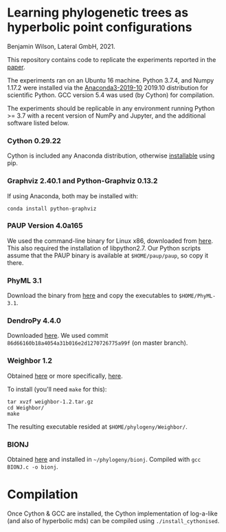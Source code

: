 # Learning phylogenetic trees as hyperbolic point configurations

Benjamin Wilson, Lateral GmbH, 2021.

This repository contains code to replicate the experiments reported in the [paper](https://arxiv.org/abs/2104.11430).

The experiments ran on an Ubuntu 16 machine. Python 3.7.4, and Numpy
1.17.2 were installed via the [Anaconda3-2019-10](www.anaconda.com) 2019.10 distribution for scientific
Python. GCC version 5.4 was used (by Cython) for compilation.

The experiments should be replicable in any environment running Python >= 3.7
with a recent version of NumPy and Jupyter, and the additional software listed below.

### Cython 0.29.22

Cython is included any Anaconda distribution, otherwise [installable](https://cython.readthedocs.io/en/latest/src/quickstart/install.html) using pip.

### Graphviz 2.40.1 and Python-Graphviz 0.13.2

If using Anaconda, both may be installed with:

```
conda install python-graphviz
```

### PAUP Version 4.0a165 

We used the command-line binary for Linux x86, downloaded from [here](http://phylosolutions.com/paup-test/).  This also required the installation of libpython2.7.  Our Python scripts assume that the PAUP binary is available at `$HOME/paup/paup`, so copy it there.

### PhyML 3.1

Download the binary from [here](http://www.atgc-montpellier.fr/phyml/versions.php) and copy the executables to `$HOME/PhyML-3.1`.

### DendroPy 4.4.0

Downloaded [here](https://dendropy.org/).  We used commit `86d66160b18a4054a31b016e2d1270726775a99f` (on master branch).

### Weighbor 1.2

Obtained [here](https://web.archive.org/web/20140513070758/http://www.t6.lanl.gov/billb/weighbor/download.html) or more specifically, [here](https://web.archive.org/web/20140513070758if_/http://www.t6.lanl.gov/billb/weighbor/weighbor.tar.gz).

To install (you'll need `make` for this):

```
tar xvzf weighbor-1.2.tar.gz
cd Weighbor/
make
```

The resulting executable resided at `$HOME/phylogeny/Weighbor/`.

### BIONJ

Obtained [here](http://www.atgc-montpellier.fr/bionj/download.php) and installed in `~/phylogeny/bionj`.
Compiled with `gcc BIONJ.c -o bionj`.

# Compilation

Once Cython & GCC are installed, the Cython implementation of log-a-like (and also of hyperbolic mds) can be compiled using `./install_cythonised`.
